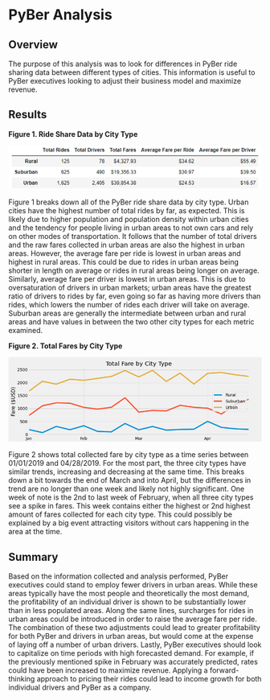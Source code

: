 # PyBer Analysis

## Overview

The purpose of this analysis was to look for differences in PyBer ride sharing data between different types of cities. This information is useful to PyBer executives looking to adjust their business model and maximize revenue.

## Results

**Figure 1. Ride Share Data by City Type**

![image 1](analysis/driver_info_by_city_type.png)

Figure 1 breaks down all of the PyBer ride share data by city type. Urban cities have the highest number of total rides by far, as expected. This is likely due to higher population and population density within urban cities and the tendency for people living in urban areas to not own cars and rely on other modes of transportation. It follows that the number of total drivers and the raw fares collected in urban areas are also the highest in urban areas. However, the average fare per ride is lowest in urban areas and highest in rural areas. This could be due to rides in urban areas being shorter in length on average or rides in rural areas being longer on average. Similarly, average fare per driver is lowest in urban areas. This is due to oversaturation of drivers in urban markets; urban areas have the greatest ratio of drivers to rides by far, even going so far as having more drivers than rides, which lowers the number of rides each driver will take on average. Suburban areas are generally the intermediate between urban and rural areas and have values in between the two other city types for each metric examined.

**Figure 2. Total Fares by City Type**

![image 2](analysis/PyBer_fare_summary.png)
 
Figure 2 shows total collected fare by city type as a time series between 01/01/2019 and 04/28/2019. For the most part, the three city types have similar trends, increasing and decreasing at the same time. This breaks down a bit towards the end of March and into April, but the differences in trend are no longer than one week and likely not highly significant. One week of note is the 2nd to last week of February, when all three city types see a spike in fares. This week contains either the highest or 2nd highest amount of fares collected for each city type. This could possibly be explained by a big event attracting visitors without cars happening in the area at the time.

## Summary

Based on the information collected and analysis performed, PyBer executives could stand to employ fewer drivers in urban areas. While these areas typically have the most people and theoretically the most demand, the profitability of an individual driver is shown to be substantially lower than in less populated areas. Along the same lines, surcharges for rides in urban areas could be introduced in order to raise the average fare per ride. The combination of these two adjustments could lead to greater profitability for both PyBer and drivers in urban areas, but would come at the expense of laying off a number of urban drivers. Lastly, PyBer executives should look to capitalize on time periods with high forecasted demand. For example, if the previously mentioned spike in February was accurately predicted, rates could have been increased to maximize revenue. Applying a forward-thinking approach to pricing their rides could lead to income growth for both individual drivers and PyBer as a company.
